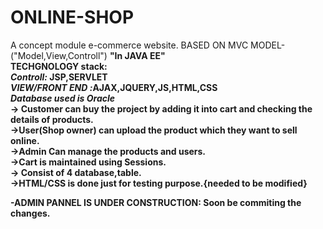# ONLINE-SHOP
A concept module e-commerce website. 
BASED ON MVC MODEL-("Model,View,Controll")
 <b>"In JAVA EE"</b><br>
 <b>TECHGNOLOGY stack:</b> <br>
 <b><i>Controll:</i><b> JSP,SERVLET<br>
<b><i>VIEW/FRONT END :</i><b>AJAX,JQUERY,JS,HTML,CSS
<br>
<b><i>Database used is Oracle</i><b>
<br>
-> Customer  can buy the project by adding it into cart and checking the details of products.<br>
->User(Shop owner) can upload the product which they want to sell online.<br>
->Admin Can manage the products and users.<br>
->Cart is maintained using Sessions.<br>
-> Consist of 4 database,table.<br>
->HTML/CSS is done just for testing purpose.{needed to be modified}<br>



-ADMIN PANNEL IS UNDER CONSTRUCTION: Soon be commiting the changes.

